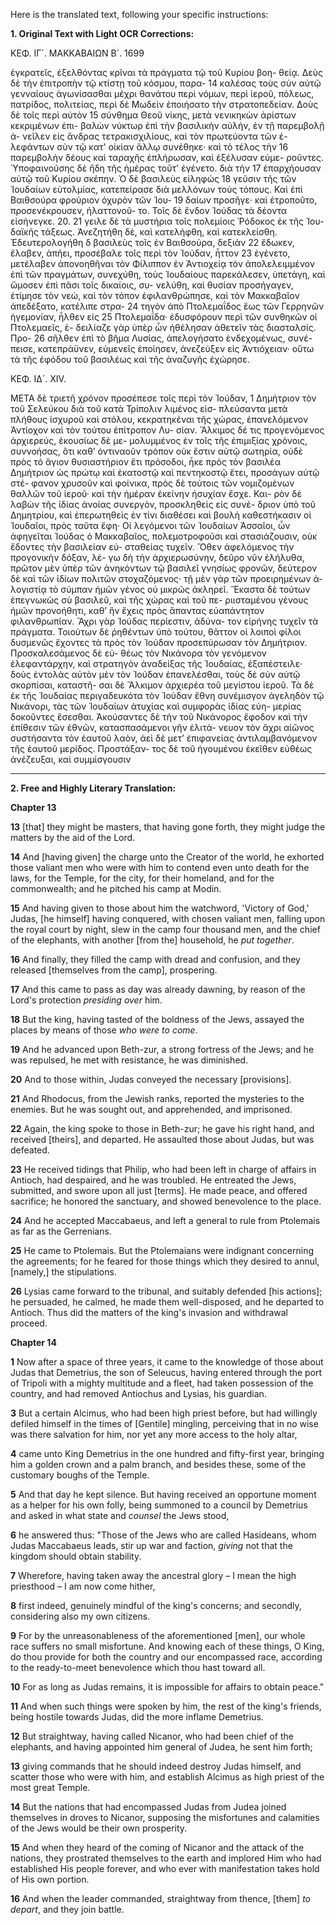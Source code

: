 Here is the translated text, following your specific instructions:

**1. Original Text with Light OCR Corrections:**

KEΦ. ΙΓ´. ΜΑΚΚΑΒΑΙΩΝ Β´. 1699

ἐγκρατεῖς, ἐξελθόντας κρῖναι τὰ πράγματα τῷ τοῦ Κυρίου βοη-
θείᾳ. Δεὺς δὲ τὴν ἐπιτροπὴν τῷ κτίστῃ τοῦ κόσμου, παρα- 14
καλέσας τοὺς σὺν αὐτῷ γενναίους ἀγωνίσασθαι μέχρι θανάτου
περὶ νόμων, περὶ ἱεροῦ, πόλεως, πατρίδος, πολιτείας, περὶ δὲ
Μωδεὶν ἐποιήσατο τὴν στρατοπεδείαν. Δοὺς δὲ τοῖς περὶ αὐτὸν 15
σύνθημα Θεοῦ νίκης, μετὰ νενικηκὼν ἀρίστων κεκριμένων ἐπι-
βαλὼν νύκτωρ ἐπὶ τὴν βασιλικὴν αὐλήν, ἐν τῇ παρεμβολῇ ἀ-
νεῖλεν εἰς ἄνδρας τετρακισχιλίους, καὶ τὸν πρωτεύοντα τῶν ἐ-
λεφάντων σὺν τῷ κατ' οἰκίαν ἄλλῳ συνέθηκε· καὶ τὸ τέλος τὴν 16
παρεμβολὴν δέους καὶ ταραχῆς ἐπλήρωσαν, καὶ ἐξέλυσαν εὐμε-
ροῦντες. Ὑποφαινούσης δὲ ἤδη τῆς ἡμέρας τοῦτ' ἐγένετο. διὰ τὴν 17
ἐπαρχήουσαν αὐτῷ τοῦ Κυρίου σκέπην. Ὁ δὲ βασιλεὺς εἰληφὼς 18
γεῦσιν τῆς τῶν Ἰουδαίων εὐτολμίας, κατεπείρασε διὰ μελλόνων
τοὺς τόπους. Καὶ ἐπὶ Βαιθσούρα φρούριον ὀχυρὸν τῶν Ἰου- 19
δαίων προσῆγε· καὶ ἐτροποῦτο, προσενέκρουσεν, ἠλαττονοῦ-
το. Τοῖς δὲ ἔνδον Ἰούδας τὰ δέοντα εἰσήνεγκε. 20. 21
γειλε δὲ τὰ μυστήρια τοῖς πολεμίοις Ῥόδοκος ἐκ τῆς Ἰου-
δαϊκῆς τάξεως. Ἀνεζητήθη δὲ, καὶ κατελήφθη, καὶ κατεκλείσθη.
Ἐδευτερολογήθη δ βασιλεὺς τοῖς ἐν Βαιθσούρα, δεξιὰν 22
ἔδωκεν, ἔλαβεν, ἀπῆει, προσέβαλε τοῖς περὶ τὸν Ἰούδαν, ἧττον 23
ἐγένετο, μετέλαβεν ἀπονοηθῆναι τὸν Φίλιππον ἐν Ἀντιοχείᾳ τὸν
ἀπολελειμμένον ἐπὶ τῶν πραγμάτων, συνεχύθη, τοὺς Ἰουδαίους
παρεκάλεσεν, ὑπετάγη, καὶ ὤμοσεν ἐπὶ πᾶσι τοῖς δικαίοις, συ-
νελύθη, καὶ θυσίαν προσήγαγεν, ἐτίμησε τὸν νεώ, καὶ τὸν τόπον
ἐφιλανθρώπησε, καὶ τὸν Μακκαβαῖον ἀπεδέξατο, κατέλιπε στρα- 24
τηγὸν ἀπὸ Πτολεμαΐδος ἕως τῶν Γερρηνῶν ἡγεμονίαν, ἦλθεν εἰς 25
Πτολεμαΐδα· ἐδυσφόρουν περὶ τῶν συνθηκῶν οἱ Πτολεμαεῖς, ἐ-
δειλίαζε γὰρ ὑπὲρ ὧν ἠθέλησαν ἀθετεῖν τὰς διασταλσίς. Προ- 26
σῆλθεν ἐπὶ τὸ βῆμα Λυσίας, ἀπελογήσατο ἐνδεχομένως, συνέ-
πεισε, κατεπράϋνεν, εὐμενεῖς ἐποίησεν, ἀνεζεύξεν εἰς Ἀντιόχειαν·
οὕτω τὰ τῆς ἐφόδου τοῦ βασιλέως καὶ τῆς ἀναζυγῆς ἐχώρησε.

ΚΕΦ. ΙΔ´. XIV.

ΜΕΤΑ δὲ τριετῆ χρόνον προσέπεσε τοῖς περὶ τὸν Ἰούδαν, 1
Δημήτριον τὸν τοῦ Σελεύκου διὰ τοῦ κατὰ Τρίπολιν λιμένος εἰσ-
πλεύσαντα μετὰ πλήθους ἰσχυροῦ καὶ στόλου, κεκρατηκέναι τῆς
χώρας, ἐπανελόμενον Ἀντίοχον καὶ τὸν τούτου ἐπίτροπον Λυ-
σίαν. Ἄλκιμος δέ τις προγενόμενος ἀρχιερεύς, ἑκουσίως δὲ με-
μολυμμένος ἐν τοῖς τῆς ἐπιμιξίας χρόνοις, συννοήσας, ὅτι καθ’
ὁντιναοῦν τρόπον οὐκ ἔστιν αὐτῷ σωτηρία, οὐδὲ πρὸς τὸ ἅγιον
θυσιαστήριον ἔτι πρόσοδοι, ἧκε πρὸς τὸν βασιλέα Δημήτριον ὡς
πρώτῳ καὶ ἑκατοστῷ καὶ πεντηκοστῷ ἔτει, προσάγων αὐτῷ στέ-
φανον χρυσοῦν καὶ φοίνικα, πρὸς δὲ τούτοις τῶν νομιζομένων
θαλλῶν τοῦ ἱεροῦ· καὶ τὴν ἡμέραν ἐκείνην ἡσυχίαν ἔσχε. Και-
ρὸν δὲ λαβὼν τῆς ἰδίας ἀνοίας συνεργὸν, προσκληθεὶς εἰς συνέ-
δριον ὑπὸ τοῦ Δημητρίου, καὶ ἐπερωτηθεὶς ἐν τίνι διαθέσει καὶ
βουλὴ καθεστήκασιν οἱ Ἰουδαῖοι, πρὸς ταῦτα ἔφη· Οἱ λεγόμενοι
τῶν Ἰουδαίων Ἀσσαῖοι, ὧν ἀφηγεῖται Ἰούδας ὁ Μακκαβαῖος,
πολεμοτροφοῦσι καὶ στασιάζουσιν, οὐκ ἔδοντες τὴν βασιλείαν εὐ-
σταθείας τυχεῖν. Ὅθεν ἀφελόμενος τὴν προγονικὴν δόξαν, λέ-
γω δὴ τὴν ἀρχιερωσύνην, δεῦρο νῦν ἐλήλυθα, πρῶτον μὲν ὑπὲρ
τῶν ἀνηκόντων τῷ βασιλεῖ γνησίως φρονῶν, δεύτερον δὲ καὶ τῶν
ἰδίων πολιτῶν στοχαζόμενος· τῇ μὲν γὰρ τῶν προειρημένων ἀ-
λογιστίᾳ τὸ σύμπαν ἡμῶν γένος οὐ μικρῶς ἀκληρεῖ. Ἕκαστα
δὲ τούτων ἐπεγνωκὼς σὺ βασιλεῦ, καὶ τῆς χώρας καὶ τοῦ πε-
ριισταμένου γένους ἡμῶν προνοήθητι, καθ’ ἣν ἔχεις πρὸς ἅπαντας
εὐαπάντητον φιλανθρωπίαν. Ἄχρι γὰρ Ἰούδας περίεστιν, ἀδύνα-
τον εἰρήνης τυχεῖν τὰ πράγματα. Τοιούτων δὲ ῥηθέντων ὑπὸ
τούτου, θᾶττον οἱ λοιποὶ φίλοι δυσμενῶς ἔχοντες τὰ πρὸς τὸν
Ἰούδαν προσεπύρωσαν τὸν Δημήτριον. Προσκαλεσάμενος δὲ εὐ-
θέως τὸν Νικάνορα τὸν γενόμενον ἐλεφαντάρχην, καὶ στρατηγὸν
ἀναδείξας τῆς Ἰουδαίας, ἐξαπέστειλε· δοὺς ἐντολὰς αὐτὸν μὲν
τὸν Ἰούδαν ἐπανελέσθαι, τοὺς δὲ σὺν αὐτῷ σκορπίσαι, καταστῆ-
σαι δὲ Ἄλκιμον ἀρχιερέα τοῦ μεγίστου ἱεροῦ. Τὰ δὲ ἐκ τῆς
Ἰουδαίας περιγαδευκότα τὸν Ἰούδαν ἔθνη συνέμισγον ἀγεληδὸν
τῷ Νικάνορι, τὰς τῶν Ἰουδαίων ἀτυχίας καὶ συμφορὰς ἰδίας εὐη-
μερίας δοκοῦντες ἔσεσθαι. Ἀκούσαντες δὲ τὴν τοῦ Νικάνορος
ἔφοδον καὶ τὴν ἐπίθεσιν τῶν ἐθνῶν, κατασπασάμενοι γῆν ἐλιτά-
νευον τὸν ἄχρι αἰῶνος συστήσαντα τὸν ἑαυτοῦ λαὸν, ἀεὶ δὲ μετ’
ἐπιφανείας ἀντιλαμβανόμενον τῆς ἑαυτοῦ μερίδος. Προστάξαν-
τος δὲ τοῦ ἡγουμένου ἐκεῖθεν εὐθέως ἀνέζευξαι, καὶ συμμίσγουσιν

---

**2. Free and Highly Literary Translation:**

**Chapter 13**

**13** [that] they might be masters, that having gone forth, they might judge the matters by the aid of the Lord.

**14** And [having given] the charge unto the Creator of the world, he exhorted those valiant men who were with him to contend even unto death for the laws, for the Temple, for the city, for their homeland, and for the commonwealth; and he pitched his camp at Modin.

**15** And having given to those about him the watchword, 'Victory of God,' Judas, [he himself] having conquered, with chosen valiant men, falling upon the royal court by night, slew in the camp four thousand men, and the chief of the elephants, with another [from the] household, he *put together*.

**16** And finally, they filled the camp with dread and confusion, and they released [themselves from the camp], prospering.

**17** And this came to pass as day was already dawning, by reason of the Lord's protection *presiding over* him.

**18** But the king, having tasted of the boldness of the Jews, assayed the places by means of those *who were to come*.

**19** And he advanced upon Beth-zur, a strong fortress of the Jews; and he was repulsed, he met with resistance, he was diminished.

**20** And to those within, Judas conveyed the necessary [provisions].

**21** And Rhodocus, from the Jewish ranks, reported the mysteries to the enemies. But he was sought out, and apprehended, and imprisoned.

**22** Again, the king spoke to those in Beth-zur; he gave his right hand, and received [theirs], and departed. He assaulted those about Judas, but was defeated.

**23** He received tidings that Philip, who had been left in charge of affairs in Antioch, had despaired, and he was troubled. He entreated the Jews, submitted, and swore upon all just [terms]. He made peace, and offered sacrifice; he honored the sanctuary, and showed benevolence to the place.

**24** And he accepted Maccabaeus, and left a general to rule from Ptolemais as far as the Gerrenians.

**25** He came to Ptolemais. But the Ptolemaians were indignant concerning the agreements; for he feared for those things which they desired to annul, [namely,] the stipulations.

**26** Lysias came forward to the tribunal, and suitably defended [his actions]; he persuaded, he calmed, he made them well-disposed, and he departed to Antioch. Thus did the matters of the king's invasion and withdrawal proceed.

**Chapter 14**

**1** Now after a space of three years, it came to the knowledge of those about Judas that Demetrius, the son of Seleucus, having entered through the port of Tripoli with a mighty multitude and a fleet, had taken possession of the country, and had removed Antiochus and Lysias, his guardian.

**3** But a certain Alcimus, who had been high priest before, but had willingly defiled himself in the times of [Gentile] mingling, perceiving that in no wise was there salvation for him, nor yet any more access to the holy altar,

**4** came unto King Demetrius in the one hundred and fifty-first year, bringing him a golden crown and a palm branch, and besides these, some of the customary boughs of the Temple.

**5** And that day he kept silence. But having received an opportune moment as a helper for his own folly, being summoned to a council by Demetrius and asked in what state and *counsel* the Jews stood,

**6** he answered thus: "Those of the Jews who are called Hasideans, whom Judas Maccabaeus leads, stir up war and faction, *giving* not that the kingdom should obtain stability.

**7** Wherefore, having taken away the ancestral glory – I mean the high priesthood – I am now come hither,

**8** first indeed, genuinely mindful of the king's concerns; and secondly, considering also my own citizens.

**9** For by the unreasonableness of the aforementioned [men], our whole race suffers no small misfortune. And knowing each of these things, O King, do thou provide for both the country and our encompassed race, according to the ready-to-meet benevolence which thou hast toward all.

**10** For as long as Judas remains, it is impossible for affairs to obtain peace."

**11** And when such things were spoken by him, the rest of the king's friends, being hostile towards Judas, did the more inflame Demetrius.

**12** But straightway, having called Nicanor, who had been chief of the elephants, and having appointed him general of Judea, he sent him forth;

**13** giving commands that he should indeed destroy Judas himself, and scatter those who were with him, and establish Alcimus as high priest of the most great Temple.

**14** But the nations that had encompassed Judas from Judea joined themselves in droves to Nicanor, supposing the misfortunes and calamities of the Jews would be their own prosperity.

**15** And when they heard of the coming of Nicanor and the attack of the nations, they prostrated themselves to the earth and implored Him who had established His people forever, and who ever with manifestation takes hold of His own portion.

**16** And when the leader commanded, straightway from thence, [them] *to depart*, and they join battle.